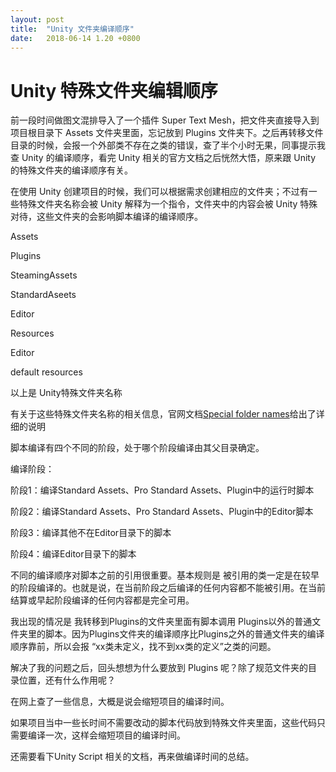 ```yaml
---
layout: post
title:  "Unity 文件夹编译顺序"
date:   2018-06-14 1.20 +0800
---
```

# Unity 特殊文件夹编辑顺序

前一段时间做图文混排导入了一个插件 Super Text Mesh，把文件夹直接导入到项目根目录下 Assets 文件夹里面，忘记放到 Plugins 文件夹下。之后再转移文件目录的时候，会报一个外部类不存在之类的错误，查了半个小时无果，同事提示我查 Unity 的编译顺序，看完 Unity 相关的官方文档之后恍然大悟，原来跟 Unity 的特殊文件夹的编译顺序有关。

在使用 Unity 创建项目的时候，我们可以根据需求创建相应的文件夹；不过有一些特殊文件夹名称会被 Unity 解释为一个指令，文件夹中的内容会被 Unity 特殊对待，这些文件夹的会影响脚本编译的编译顺序。

Assets

Plugins

SteamingAssets

StandardAseets

Editor

Resources

Editor

default resources

以上是 Unity特殊文件夹名称

有关于这些特殊文件夹名称的相关信息，官网文档[Special folder names](https://docs.unity3d.com/Manual/SpecialFolders.html)给出了详细的说明

脚本编译有四个不同的阶段，处于哪个阶段编译由其父目录确定。

编译阶段：

阶段1：编译Standard Assets、Pro Standard Assets、Plugin中的运行时脚本

阶段2：编译Standard Assets、Pro Standard Assets、Plugin中的Editor脚本

阶段3：编译其他不在Editor目录下的脚本

阶段4：编译Editor目录下的脚本

不同的编译顺序对脚本之前的引用很重要。基本规则是 被引用的类一定是在较早的阶段编译的。也就是说，在当前阶段之后编译的任何内容都不能被引用。在当前结算或早起阶段编译的任何内容都是完全可用。

我出现的情况是 我转移到Plugins的文件夹里面有脚本调用 Plugins以外的普通文件夹里的脚本。因为Plugins文件夹的编译顺序比Plugins之外的普通文件夹的编译顺序靠前，所以会报
“xx类未定义，找不到xx类的定义”之类的问题。

解决了我的问题之后，回头想想为什么要放到 Plugins 呢？除了规范文件夹的目录位置，还有什么作用呢？

在网上查了一些信息，大概是说会缩短项目的编译时间。

如果项目当中一些长时间不需要改动的脚本代码放到特殊文件夹里面，这些代码只需要编译一次，这样会缩短项目的编译时间。

还需要看下Unity Script 相关的文档，再来做编译时间的总结。